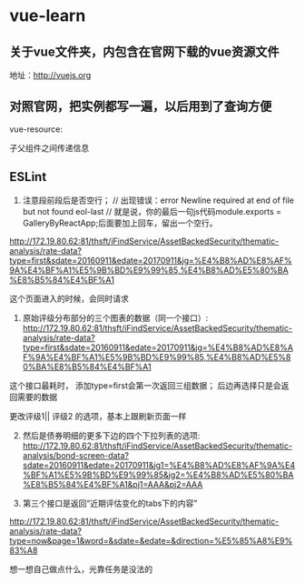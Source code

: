 # vue-learn

## 关于vue文件夹，内包含在官网下载的vue资源文件
地址：http://vuejs.org
## 对照官网，把实例都写一遍，以后用到了查询方便

vue-resource:


子父组件之间传递信息

## ESLint
1. 注意段前段后是否空行；
// 出现错误：error Newline required at end of file but not found eol-last
// 就是说，你的最后一句js代码module.exports = GalleryByReactApp;后面要加上回车，留出一个空行。


http://172.19.80.62:81/thsft/iFindService/AssetBackedSecurity/thematic-analysis/rate-data?type=first&sdate=20160911&edate=20170911&jg=%E4%B8%AD%E8%AF%9A%E4%BF%A1%E5%9B%BD%E9%99%85,%E4%B8%AD%E5%80%BA%E8%B5%84%E4%BF%A1


这个页面进入的时候，会同时请求       

1. 原始评级分布部分的三个图表的数据（同一个接口）:
http://172.19.80.62:81/thsft/iFindService/AssetBackedSecurity/thematic-analysis/rate-data?type=first&sdate=20160911&edate=20170911&jg=%E4%B8%AD%E8%AF%9A%E4%BF%A1%E5%9B%BD%E9%99%85,%E4%B8%AD%E5%80%BA%E8%B5%84%E4%BF%A1

这个接口最耗时，   添加type=first会第一次返回三组数据；
后边再选择只是会返回需要的数据

更改评级1|| 评级2 的选项，基本上跟刷新页面一样 




2. 然后是债券明细的更多下边的四个下拉列表的选项: 
http://172.19.80.62:81/thsft/iFindService/AssetBackedSecurity/thematic-analysis/bond-screen-data?sdate=20160911&edate=20170911&jg1=%E4%B8%AD%E8%AF%9A%E4%BF%A1%E5%9B%BD%E9%99%85&jg2=%E4%B8%AD%E5%80%BA%E8%B5%84%E4%BF%A1&pj1=AAA&pj2=AAA

3. 第三个接口是返回“近期评估变化的tabs下的内容”

http://172.19.80.62:81/thsft/iFindService/AssetBackedSecurity/thematic-analysis/rate-data?type=now&page=1&word=&sdate=&edate=&direction=%E5%85%A8%E9%83%A8



想一想自己做点什么，光靠任务是没法的